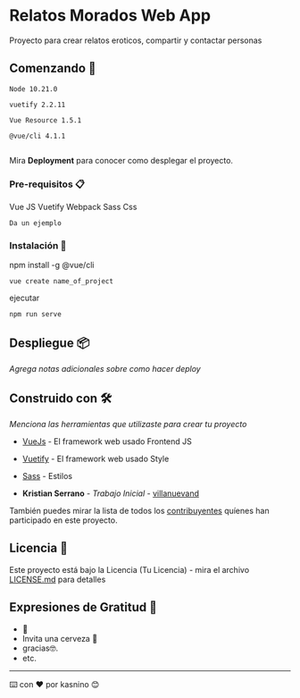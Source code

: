 # Relatos Morados Web App

Proyecto para crear relatos eroticos, compartir y contactar personas

## Comenzando 🚀

```
Node 10.21.0
```
```
vuetify 2.2.11
```
```
Vue Resource 1.5.1
```
```
@vue/cli 4.1.1
```
```

```

Mira **Deployment** para conocer como desplegar el proyecto.


### Pre-requisitos 📋


Vue JS
Vuetify
Webpack
Sass
Css

```
Da un ejemplo
```

### Instalación 🔧

npm install -g @vue/cli


```
vue create name_of_project
```

ejecutar

```
npm run serve
```


## Despliegue 📦

_Agrega notas adicionales sobre como hacer deploy_

## Construido con 🛠️

_Menciona las herramientas que utilizaste para crear tu proyecto_


* [VueJs](https://vuejs.org/) - El framework web usado Frontend JS
* [Vuetify](https://vuetifyjs.com/en/) - El framework web usado Style
* [Sass]() - Estilos


* **Kristian Serrano** - *Trabajo Inicial* - [villanuevand](https://github.com/kasnino)


También puedes mirar la lista de todos los [contribuyentes](https://github.com/your/project/contributors) quíenes han participado en este proyecto. 

## Licencia 📄

Este proyecto está bajo la Licencia (Tu Licencia) - mira el archivo [LICENSE.md](LICENSE.md) para detalles

## Expresiones de Gratitud 🎁

*  📢
* Invita una cerveza 🍺 
* gracias🤓.
* etc.



---
⌨️ con ❤️ por kasnino 😊
